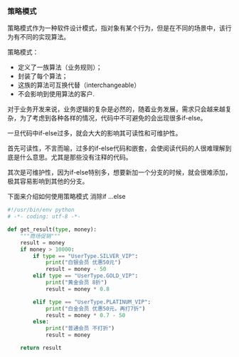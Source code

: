 ### 策略模式

策略模式作为一种软件设计模式，指对象有某个行为，但是在不同的场景中，该行为有不同的实现算法。

策略模式：

- 定义了一族算法（业务规则）；
- 封装了每个算法；
- 这族的算法可互换代替（interchangeable）
- 不会影响到使用算法的客户.

对于业务开发来说，业务逻辑的复杂是必然的，随着业务发展，需求只会越来越复杂，为了考虑到各种各样的情况，代码中不可避免的会出现很多if-else。

一旦代码中if-else过多，就会大大的影响其可读性和可维护性。

首先可读性，不言而喻，过多的if-else代码和嵌套，会使阅读代码的人很难理解到底是什么意思。尤其是那些没有注释的代码。

其次是可维护性，因为if-else特别多，想要新加一个分支的时候，就会很难添加，极其容易影响到其他的分支。

下面来介绍如何使用策略模式 消除if …else
```python
#!/usr/bin/env python
# -*- coding: utf-8 -*-

def get_result(type, money):
    """商场促销"""
    result = money
    if money > 10000:
        if type == "UserType.SILVER_VIP":
            print("白银会员 优惠50元")
            result = money - 50
        elif type == "UserType.GOLD_VIP":
            print("黄金会员 8折")
            result = money * 0.8

        elif type == "UserType.PLATINUM_VIP":
            print("白金会员 优惠50元，再打7折")
            result = money * 0.7 - 50
        else:
            print("普通会员 不打折")
            result = money

    return result
```
